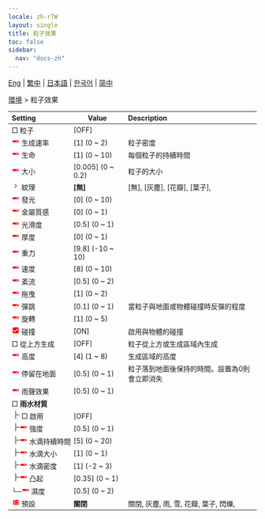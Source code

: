 ```yaml
---
locale: zh-rTW
layout: single
title: 粒子效果
toc: false
sidebar:
  nav: "docs-zh"
---
```

[Eng](/dancexr/menu/2025.4/scene/particles) | [繁中](/tw/dancexr/menu/2025.4/scene/particles) | [日本語](/jp/dancexr/menu/2025.4/scene/particles) | [한국어](/kr/dancexr/menu/2025.4/scene/particles) | [简中](/zh/dancexr/menu/2025.4/scene/particles)

[環境](../menu#環境) > 粒子效果



| Setting | Value | Description |
| :--- | --- | :--- |
|<nobr> □ 粒子</nobr>| [OFF] | 
|<nobr><img src="/images/icon/ic_slider.png" alt="slider icon"/> 生成速率</nobr>| [1] (0 ~ 2) | 粒子密度
|<nobr><img src="/images/icon/ic_slider.png" alt="slider icon"/> 生命</nobr>| [1] (0 ~ 10) | 每個粒子的持續時間
|<nobr><img src="/images/icon/ic_slider.png" alt="slider icon"/> 大小</nobr>| [0.005] (0 ~ 0.2) | 粒子的大小
|<nobr><img src="/images/icon/ic_chevron.png" alt="chevron icon"/> 紋理</nobr>| **[無]** | [無], [灰塵], [花瓣], [葉子],  |
|<nobr><img src="/images/icon/ic_slider.png" alt="slider icon"/> 發光</nobr>| [0] (0 ~ 10) | 
|<nobr><img src="/images/icon/ic_slider.png" alt="slider icon"/> 金屬質感</nobr>| [0] (0 ~ 1) | 
|<nobr><img src="/images/icon/ic_slider.png" alt="slider icon"/> 光滑度</nobr>| [0.5] (0 ~ 1) | 
|<nobr><img src="/images/icon/ic_slider.png" alt="slider icon"/> 厚度</nobr>| [0] (0 ~ 1) | 
|<nobr><img src="/images/icon/ic_slider.png" alt="slider icon"/> 重力</nobr>| [9.8] (-10 ~ 10) | 
|<nobr><img src="/images/icon/ic_slider.png" alt="slider icon"/> 速度</nobr>| [8] (0 ~ 10) | 
|<nobr><img src="/images/icon/ic_slider.png" alt="slider icon"/> 紊流</nobr>| [0.5] (0 ~ 2) | 
|<nobr><img src="/images/icon/ic_slider.png" alt="slider icon"/> 拖曳</nobr>| [1] (0 ~ 2) | 
|<nobr><img src="/images/icon/ic_slider.png" alt="slider icon"/> 彈跳</nobr>| [0.1] (0 ~ 1) | 當粒子與地面或物體碰撞時反彈的程度
|<nobr><img src="/images/icon/ic_slider.png" alt="slider icon"/> 旋轉</nobr>| [1] (0 ~ 5) | 
|<nobr><img src="/images/icon/ic_check_on.png" alt="check on icon"/> 碰撞</nobr>| [ON] | 啟用與物體的碰撞
|<nobr> □ 從上方生成</nobr>| [OFF] | 粒子從上方或生成區域內生成
|<nobr><img src="/images/icon/ic_slider.png" alt="slider icon"/> 高度</nobr>| [4] (1 ~ 8) | 生成區域的高度
|<nobr><img src="/images/icon/ic_slider.png" alt="slider icon"/> 停留在地面</nobr>| [0.5] (0 ~ 1) | 粒子落到地面後保持的時間。設置為0則會立即消失
|<nobr><img src="/images/icon/ic_slider.png" alt="slider icon"/> 雨聲效果</nobr>| [0.5] (0 ~ 1) | 
|<nobr> □ <b>雨水材質</b></nobr>| | 
|<nobr><img src="/images/icon/ic_line_t.png"/> □ 啟用</nobr>| [OFF] | 
|<nobr><img src="/images/icon/ic_line_t.png"/><img src="/images/icon/ic_slider.png" alt="slider icon"/> 強度</nobr>| [0.5] (0 ~ 1) | 
|<nobr><img src="/images/icon/ic_line_t.png"/><img src="/images/icon/ic_slider.png" alt="slider icon"/> 水滴持續時間</nobr>| [5] (0 ~ 20) | 
|<nobr><img src="/images/icon/ic_line_t.png"/><img src="/images/icon/ic_slider.png" alt="slider icon"/> 水滴大小</nobr>| [1] (0 ~ 1) | 
|<nobr><img src="/images/icon/ic_line_t.png"/><img src="/images/icon/ic_slider.png" alt="slider icon"/> 水滴密度</nobr>| [1] (-2 ~ 3) | 
|<nobr><img src="/images/icon/ic_line_t.png"/><img src="/images/icon/ic_slider.png" alt="slider icon"/> 凸起</nobr>| [0.35] (0 ~ 1) | 
|<nobr>└─<img src="/images/icon/ic_slider.png" alt="slider icon"/> 濕度</nobr>| [0.5] (0 ~ 2) | 
|<nobr><img src="/images/icon/ic_list.png" alt="list icon"/> 預設</nobr>| **關閉** | 關閉, 灰塵, 雨, 雪, 花瓣, 葉子, 閃爍,  |
